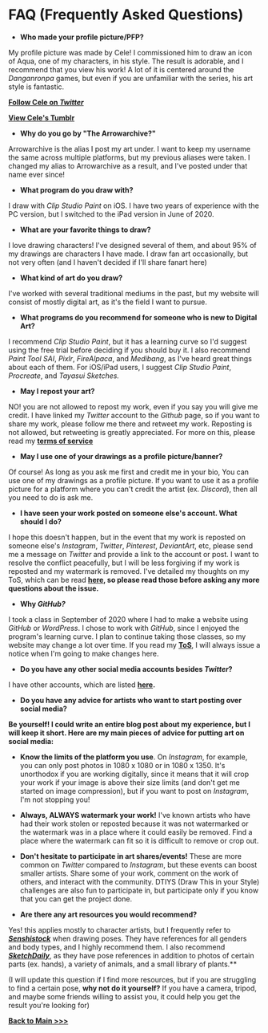 # FAQ (Frequently Asked Questions)

* **Who made your profile picture/PFP?**

My profile picture was made by Cele! I commissioned him to draw an icon of Aqua, one of my characters, in his style. The result is adorable, and I recommend that you view his work! A lot of it is centered around the *Danganronpa* games, but even if you are unfamiliar with the series, his art style is fantastic.

**[Follow Cele on *Twitter*](https://twitter.com/310v3)**

**[View Cele's Tumblr](https://ikusabamukuro.tumblr.com/)**

* **Why do you go by "The Arrowarchive?"**

Arrowarchive is the alias I post my art under. I want to keep my username the same across multiple platforms, but my previous aliases were taken. I changed my alias to Arrowarchive as a result, and I've posted under that name ever since!

* **What program do you draw with?**

I draw with *Clip Studio Paint* on iOS. I have two years of experience with the PC version, but I switched to the iPad version in June of 2020.

* **What are your favorite things to draw?**

I love drawing characters! I've designed several of them, and about 95% of my drawings are characters I have made. I draw fan art occasionally, but not very often (and I haven't decided if I'll share fanart here)

* **What kind of art do you draw?**

I've worked with several traditional mediums in the past, but my website will consist of mostly digital art, as it's the field I want to pursue.

* **What programs do you recommend for someone who is new to Digital Art?**

I recommend *Clip Studio Paint*, but it has a learning curve so I'd suggest using the free trial before deciding if you should buy it. I also recommend *Paint Tool SAI*, *Pixlr*, *FireAlpaca*, and *Medibang*, as I've heard great things about each of them. For iOS/iPad users, I suggest *Clip Studio Paint*, *Procreate*, and *Tayasui Sketches.*

* **May I repost your art?** 

NO! you are not allowed to repost my work, even if you say you will give me credit. I have linked my *Twitter* account to the *Github* page, so if you want to share my work, please follow me there and retweet my work. Reposting is not allowed, but retweeting is greatly appreciated. For more on this, please read my **[terms of service](https://arrowarchive.github.io/The-Arrowarchive/tos.html)**

* **May I use one of your drawings as a profile picture/banner?**

Of course! As long as you ask me first and credit me in your bio, You can use one of my drawings as a profile picture. If you want to use it as a profile picture for a platform where you can't credit the artist (ex. *Discord*), then all you need to do is ask me.

* **I have seen your work posted on someone else's account. What should I do?**

I hope this doesn't happen, but in the event that my work is reposted on someone else's *Instagram*, *Twitter*, *Pinterest*, *DeviantArt*, etc, please send me a message on *Twitter* and provide a link to the account or post. I want to resolve the conflict peacefully, but I will be less forgiving if my work is reposted and my watermark is removed. I've detailed my thoughts on my ToS, which can be read **[here](https://arrowarchive.github.io/The-Arrowarchive/tos.html), so please read those before asking any more questions about the issue.**

* **Why *GitHub?***

I took a class in September of 2020 where I had to make a website using *GitHub* or *WordPress*. I chose to work with *GitHub*, since I enjoyed the program's learning curve. I plan to continue taking those classes, so my website may change a lot over time. If you read my **[ToS](https://arrowarchive.github.io/The-Arrowarchive/tos.html)**, I will always issue a notice when I'm going to make changes here.

* **Do you have any other social media accounts besides *Twitter*?**

I have other accounts, which are listed **[here](https://arrowarchive.github.io/The-Arrowarchive/tos.html).**

* **Do you have any advice for artists who want to start posting over social media?**

**Be yourself! I could write an entire blog post about my experience, but I will keep it short. Here are my main pieces of advice for putting art on social media:**
* **Know the limits of the platform you use**. On *Instagram*, for example, you can only post photos in 1080 x 1080 or in 1080 x 1350. It's unorthodox if you are working digitally, since it means that it will crop your work if your image is above their size limits (and don't get me started on image compression), but if you want to post on *Instagram*, I'm not stopping you! 
* **Always, ALWAYS watermark your work!** I've known artists who have had their work stolen or reposted because it was not watermarked or the watermark was in a place where it could easily be removed. Find a place where the watermark can fit so it is difficult to remove or crop out.
* **Don't hesitate to participate in art shares/events!** These are more common on *Twitter* compared to *Instagram*, but these events can boost smaller artists. Share some of your work, comment on the work of others, and interact with the community. DTIYS (Draw This in your Style) challenges are also fun to participate in, but participate only if you know that you can get the project done.

* **Are there any art resources you would recommend?**

Yes! this applies mostly to character artists, but I frequently refer to **[*Senshistock*](https://www.deviantart.com/senshistock/gallery)** when drawing poses. They have references for all genders and body types, and I highly recommend them. I also recommend **[*SketchDaily*](http://reference.sketchdaily.net/en)**, as they have pose references in addition to photos of certain parts (ex. hands), a variety of animals, and a small library of plants.**

(I will update this question if I find more resources, but if you are struggling to find a certain pose, **why not do it yourself?** If you have a camera, tripod, and maybe some friends willing to assist you, it could help you get the result you're looking for)

**[Back to Main >>>](https://arrowarchive.github.io/The-Arrowarchive/index)**
